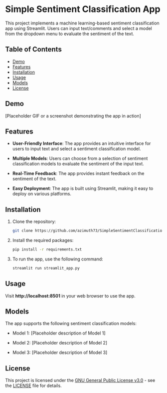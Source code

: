 # Simple Sentiment Classification App

This project implements a machine learning-based sentiment classification app using Streamlit. Users can input text/comments and select a model from the dropdown menu to evaluate the sentiment of the text.

## Table of Contents

- [Demo](#demo)
- [Features](#features)
- [Installation](#installation)
- [Usage](#usage)
- [Models](#models)
- [License](#license)

## Demo

[Placeholder GIF or a screenshot demonstrating the app in action]

## Features

- **User-Friendly Interface**: The app provides an intuitive interface for users to input text and select a sentiment classification model.

- **Multiple Models**: Users can choose from a selection of sentiment classification models to evaluate the sentiment of the input text.

- **Real-Time Feedback**: The app provides instant feedback on the sentiment of the text.

- **Easy Deployment**: The app is built using Streamlit, making it easy to deploy on various platforms.

## Installation

1. Clone the repository:
   ```bash
   git clone https://github.com/azimuth73/SimpleSentimentClassificationApp.git
2. Install the required packages:
   ```bash
   pip install -r requirements.txt
3. To run the app, use the following command:
   ```bash
   streamlit run streamlit_app.py

## Usage

Visit **http://localhost:8501** in your web browser to use the app.

## Models

The app supports the following sentiment classification models:

- Model 1: [Placeholder description of Model 1]

- Model 2: [Placeholder description of Model 2]

- Model 3: [Placeholder description of Model 3]

## License

This project is licensed under the [GNU General Public License v3.0](https://opensource.org/licenses/GPL-3.0) - see the [LICENSE](LICENSE) file for details.



   
